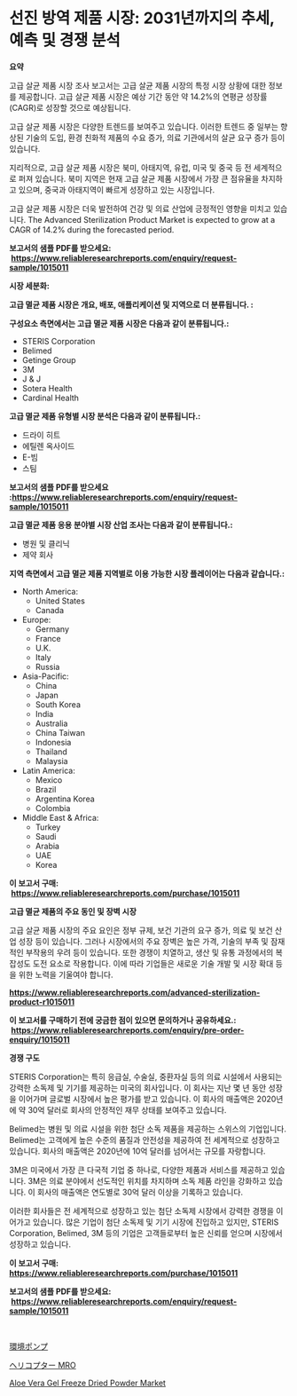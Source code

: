 <p><h1>선진 방역 제품 시장: 2031년까지의 추세, 예측 및 경쟁 분석</h1></p><p><strong>요약</strong></p>
<p><p>고급 살균 제품 시장 조사 보고서는 고급 살균 제품 시장의 특정 시장 상황에 대한 정보를 제공합니다. 고급 살균 제품 시장은 예상 기간 동안 약 14.2%의 연평균 성장률(CAGR)로 성장할 것으로 예상됩니다.</p><p>고급 살균 제품 시장은 다양한 트렌드를 보여주고 있습니다. 이러한 트렌드 중 일부는 향상된 기술의 도입, 환경 친화적 제품의 수요 증가, 의료 기관에서의 살균 요구 증가 등이 있습니다.</p><p>지리적으로, 고급 살균 제품 시장은 북미, 아태지역, 유럽, 미국 및 중국 등 전 세계적으로 퍼져 있습니다. 북미 지역은 현재 고급 살균 제품 시장에서 가장 큰 점유율을 차지하고 있으며, 중국과 아태지역이 빠르게 성장하고 있는 시장입니다.</p><p>고급 살균 제품 시장은 더욱 발전하여 건강 및 의료 산업에 긍정적인 영향을 미치고 있습니다. The Advanced Sterilization Product Market is expected to grow at a CAGR of 14.2% during the forecasted period.</p></p>
<p><strong>보고서의 샘플 PDF를 받으세요: &nbsp;<a href="https://www.reliableresearchreports.com/enquiry/request-sample/1015011">https://www.reliableresearchreports.com/enquiry/request-sample/1015011</a></strong></p>
<p><strong>시장 세분화:</strong></p>
<p><strong> 고급 멸균 제품 시장은 개요, 배포, 애플리케이션 및 지역으로 더 분류됩니다. :</strong></p>
<p><strong>구성요소 측면에서는 고급 멸균 제품 시장은 다음과 같이 분류됩니다.:</strong></p>
<p><ul><li>STERIS Corporation</li><li>Belimed</li><li>Getinge Group</li><li>3M</li><li>J & J</li><li>Sotera Health</li><li>Cardinal Health</li></ul></p>
<p><strong> 고급 멸균 제품 유형별 시장 분석은 다음과 같이 분류됩니다.:</strong></p>
<p><ul><li>드라이 히트</li><li>에틸렌 옥사이드</li><li>E-빔</li><li>스팀</li></ul></p>
<p><strong>보고서의 샘플 PDF를 받으세요 :<a href="https://www.reliableresearchreports.com/enquiry/request-sample/1015011">https://www.reliableresearchreports.com/enquiry/request-sample/1015011</a></strong></p>
<p><strong> 고급 멸균 제품 응용 분야별 시장 산업 조사는 다음과 같이 분류됩니다.:</strong></p>
<p><ul><li>병원 및 클리닉</li><li>제약 회사</li></ul></p>
<p><strong>지역 측면에서 고급 멸균 제품 지역별로 이용 가능한 시장 플레이어는 다음과 같습니다.:</strong></p>
<p><ul>
    <li>
        North America:
        <ul>
            <li>United States</li>
            <li>Canada</li>
        </ul>
    </li>
    <li>
        Europe:
        <ul>
            <li>Germany</li>
            <li>France</li>
            <li>U.K.</li>
            <li>Italy</li>
            <li>Russia</li>
        </ul>
    </li>
    <li>
        Asia-Pacific:
        <ul>
            <li>China</li>
            <li>Japan</li>
            <li>South Korea</li>
            <li>India</li>
            <li>Australia</li>
            <li>China Taiwan</li>
            <li>Indonesia</li>
            <li>Thailand</li>
            <li>Malaysia</li>
        </ul>
    </li>
    <li>
        Latin America:
        <ul>
            <li>Mexico</li>
            <li>Brazil</li>
            <li>Argentina Korea</li>
            <li>Colombia</li>
        </ul>
    </li>
    <li>
        Middle East & Africa:
        <ul>
            <li>Turkey</li>
            <li>Saudi</li>
            <li>Arabia</li>
            <li>UAE</li>
            <li>Korea</li>
        </ul>
    </li>
    </ul></p>
<p><strong>이 보고서 구매: &nbsp;<a href="https://www.reliableresearchreports.com/purchase/1015011">https://www.reliableresearchreports.com/purchase/1015011</a></strong></p>
<p><strong>고급 멸균 제품의 주요 동인 및 장벽 시장</strong></p>
<p><p>고급 살균 제품 시장의 주요 요인은 정부 규제, 보건 기관의 요구 증가, 의료 및 보건 산업 성장 등이 있습니다. 그러나 시장에서의 주요 장벽은 높은 가격, 기술의 부족 및 잠재적인 부작용의 우려 등이 있습니다. 또한 경쟁이 치열하고, 생산 및 유통 과정에서의 복잡성도 도전 요소로 작용합니다. 이에 따라 기업들은 새로운 기술 개발 및 시장 확대 등을 위한 노력을 기울여야 합니다.</p></p>
<p><strong><a href="https://www.reliableresearchreports.com/advanced-sterilization-product-r1015011">https://www.reliableresearchreports.com/advanced-sterilization-product-r1015011</a></strong></p>
<p><strong>이 보고서를 구매하기 전에 궁금한 점이 있으면 문의하거나 공유하세요.: &nbsp;<a href="https://www.reliableresearchreports.com/enquiry/pre-order-enquiry/1015011">https://www.reliableresearchreports.com/enquiry/pre-order-enquiry/1015011</a></strong></p>
<p><strong>경쟁 구도</strong></p>
<p><p>STERIS Corporation는 특히 응급실, 수술실, 중환자실 등의 의료 시설에서 사용되는 강력한 소독제 및 기기를 제공하는 미국의 회사입니다. 이 회사는 지난 몇 년 동안 성장을 이어가며 글로벌 시장에서 높은 평가를 받고 있습니다. 이 회사의 매출액은 2020년에 약 30억 달러로 회사의 안정적인 재무 상태를 보여주고 있습니다.</p><p>Belimed는 병원 및 의료 시설을 위한 첨단 소독 제품을 제공하는 스위스의 기업입니다. Belimed는 고객에게 높은 수준의 품질과 안전성을 제공하여 전 세계적으로 성장하고 있습니다. 회사의 매출액은 2020년에 10억 달러를 넘어서는 규모를 자랑합니다.</p><p>3M은 미국에서 가장 큰 다국적 기업 중 하나로, 다양한 제품과 서비스를 제공하고 있습니다. 3M은 의료 분야에서 선도적인 위치를 차지하며 소독 제품 라인을 강화하고 있습니다. 이 회사의 매출액은 연도별로 30억 달러 이상을 기록하고 있습니다.</p><p>이러한 회사들은 전 세계적으로 성장하고 있는 첨단 소독제 시장에서 강력한 경쟁을 이어가고 있습니다. 많은 기업이 첨단 소독제 및 기기 시장에 진입하고 있지만, STERIS Corporation, Belimed, 3M 등의 기업은 고객들로부터 높은 신뢰를 얻으며 시장에서 성장하고 있습니다.</p></p>
<p><strong>이 보고서 구매: &nbsp; <a href="https://www.reliableresearchreports.com/purchase/1015011">https://www.reliableresearchreports.com/purchase/1015011</a></strong></p>
<p><strong>보고서의 샘플 PDF를 받으세요: &nbsp;<a href="https://www.reliableresearchreports.com/enquiry/request-sample/1015011">https://www.reliableresearchreports.com/enquiry/request-sample/1015011</a></strong><strong></strong></p>
<p>&nbsp;</p>
<p><p><a href="https://github.com/marbadji/Market-Research-Report-List-1/blob/main/724584021568.md">環境ポンプ</a></p><p><a href="https://github.com/KaydenJohns1964/Market-Research-Report-List-1/blob/main/935612021569.md">ヘリコプター MRO</a></p><p><a href="https://circular-yam-9b9.notion.site/Aloe-Vera-Gel-Freeze-Dried-Powder-Market-Size-2024-2031-Global-Industrial-Analysis-Key-Geographic-c098f31e27e94b09bd8861134155969a">Aloe Vera Gel Freeze Dried Powder Market</a></p></p>